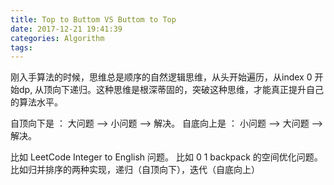 ```yaml
---
title: Top to Buttom VS Buttom to Top
date: 2017-12-21 19:41:39
categories: Algorithm
tags:
---
```


刚入手算法的时候，思维总是顺序的自然逻辑思维，从头开始遍历，从index 0 开始dp, 从顶向下递归。这种思维是根深蒂固的，突破这种思维，才能真正提升自己的算法水平。

自顶向下是 ： 大问题 —> 小问题 —> 解决。
自底向上是 ： 小问题 —> 大问题 —> 解决。

比如 LeetCode Integer to English 问题。
比如 0 1 backpack 的空间优化问题。
比如归并排序的两种实现，递归（自顶向下），迭代（自底向上）


